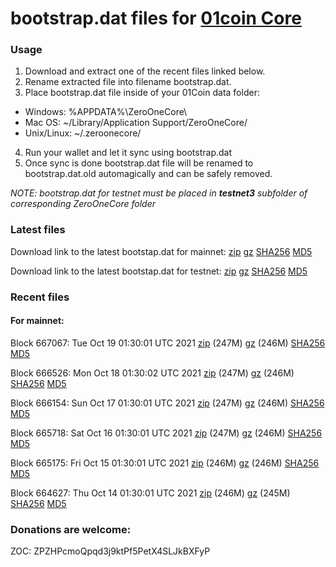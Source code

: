 # bootstrap.dat files for [01coin Core](https://01coin.io)

### Usage

1. Download and extract one of the recent files linked below.
2. Rename extracted file into filename bootstrap.dat.
3. Place bootstrap.dat file inside of your 01Coin data folder:
 - Windows: %APPDATA%\ZeroOneCore\
 - Mac OS: ~/Library/Application Support/ZeroOneCore/
 - Unix/Linux: ~/.zeroonecore/
4. Run your wallet and let it sync using bootstrap.dat
5. Once sync is done bootstrap.dat file will be renamed to bootstrap.dat.old automagically and can be safely removed.

_NOTE: bootstrap.dat for testnet must be placed in **testnet3** subfolder of corresponding ZeroOneCore folder_

### Latest files
Download link to the latest bootstap.dat for mainnet: [zip](https://files.01coin.io/mainnet/bootstrap.dat.zip) [gz](https://files.01coin.io/mainnet/bootstrap.dat.tar.gz) [SHA256](https://files.01coin.io/mainnet/sha256.txt) [MD5](https://files.01coin.io/mainnet/md5.txt)

Download link to the latest bootstap.dat for testnet: [zip](https://files.01coin.io/testnet/bootstrap.dat.zip) [gz](https://files.01coin.io/testnet/bootstrap.dat.tar.gz) [SHA256](https://files.01coin.io/testnet/sha256.txt) [MD5](https://files.01coin.io/testnet/md5.txt)

### Recent files

#### For mainnet:

Block 667067: Tue Oct 19 01:30:01 UTC 2021 [zip](https://files.01coin.io/mainnet/2021-10-19/bootstrap.dat.zip) (247M) [gz](https://files.01coin.io/mainnet/2021-10-19/bootstrap.dat.tar.gz) (246M) [SHA256](https://files.01coin.io/mainnet/2021-10-19/sha256.txt) [MD5](https://files.01coin.io/mainnet/2021-10-19/md5.txt)

Block 666526: Mon Oct 18 01:30:02 UTC 2021 [zip](https://files.01coin.io/mainnet/2021-10-18/bootstrap.dat.zip) (247M) [gz](https://files.01coin.io/mainnet/2021-10-18/bootstrap.dat.tar.gz) (246M) [SHA256](https://files.01coin.io/mainnet/2021-10-18/sha256.txt) [MD5](https://files.01coin.io/mainnet/2021-10-18/md5.txt)

Block 666154: Sun Oct 17 01:30:01 UTC 2021 [zip](https://files.01coin.io/mainnet/2021-10-17/bootstrap.dat.zip) (247M) [gz](https://files.01coin.io/mainnet/2021-10-17/bootstrap.dat.tar.gz) (246M) [SHA256](https://files.01coin.io/mainnet/2021-10-17/sha256.txt) [MD5](https://files.01coin.io/mainnet/2021-10-17/md5.txt)

Block 665718: Sat Oct 16 01:30:01 UTC 2021 [zip](https://files.01coin.io/mainnet/2021-10-16/bootstrap.dat.zip) (247M) [gz](https://files.01coin.io/mainnet/2021-10-16/bootstrap.dat.tar.gz) (246M) [SHA256](https://files.01coin.io/mainnet/2021-10-16/sha256.txt) [MD5](https://files.01coin.io/mainnet/2021-10-16/md5.txt)

Block 665175: Fri Oct 15 01:30:01 UTC 2021 [zip](https://files.01coin.io/mainnet/2021-10-15/bootstrap.dat.zip) (246M) [gz](https://files.01coin.io/mainnet/2021-10-15/bootstrap.dat.tar.gz) (246M) [SHA256](https://files.01coin.io/mainnet/2021-10-15/sha256.txt) [MD5](https://files.01coin.io/mainnet/2021-10-15/md5.txt)

Block 664627: Thu Oct 14 01:30:01 UTC 2021 [zip](https://files.01coin.io/mainnet/2021-10-14/bootstrap.dat.zip) (246M) [gz](https://files.01coin.io/mainnet/2021-10-14/bootstrap.dat.tar.gz) (245M) [SHA256](https://files.01coin.io/mainnet/2021-10-14/sha256.txt) [MD5](https://files.01coin.io/mainnet/2021-10-14/md5.txt)


### Donations are welcome:

ZOC: ZPZHPcmoQpqd3j9ktPf5PetX4SLJkBXFyP
